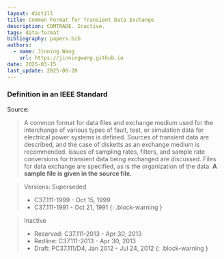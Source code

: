 ```yaml
---
layout: distill
title: Common Format for Transient Data Exchange
description: COMTRADE. Inactive.
tags: data-format
bibliography: papers.bib
authors:
  - name: Jinning Wang
    url: https://jinningwang.github.io
date: 2025-03-15
last_update: 2025-06-20
---
```


### Definition in an IEEE Standard

Source: <d-cite key="ieee1999comtrade"></d-cite>

> A common format for data files and exchange medium used for the interchange of various types of fault, test, or simulation data for electrical power systems is defined. Sources of transient data are described, and the case of disketts as an exchange medium is recommended. issues of sampling rates, filters, and sample rate conversions for transient data being exchanged are discussed. Files for data exchange are specified, as is the organization of the data. **A sample file is given in the source file.**

<!-- prettier-ignore-start -->

> Versions: Superseded
> - C37.111-1999 - Oct 15, 1999
> - C37.111-1991 - Oct 21, 1991
{: .block-warning }

> Inactive
> - Reserved: C37.111-2013 - Apr 30, 2013
> - Redline: C37.111-2013 - Apr 30, 2013
> - Draft: PC37.111/D4, Jan 2012 - Jul 24, 2012
{: .block-warning }
<!-- prettier-ignore-end -->
